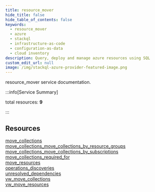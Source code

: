 ```yaml
---
title: resource_mover
hide_title: false
hide_table_of_contents: false
keywords:
  - resource_mover
  - azure
  - stackql
  - infrastructure-as-code
  - configuration-as-data
  - cloud inventory
description: Query, deploy and manage azure resources using SQL
custom_edit_url: null
image: /img/stackql-azure-provider-featured-image.png
---
```


resource_mover service documentation.

:::info[Service Summary]

total resources: __9__  

:::

## Resources
<div class="row">
<div class="providerDocColumn">
<a href="/services/resource_mover/move_collections/">move_collections</a><br />
<a href="/services/resource_mover/move_collections_move_collections_by_resource_groups/">move_collections_move_collections_by_resource_groups</a><br />
<a href="/services/resource_mover/move_collections_move_collections_by_subscriptions/">move_collections_move_collections_by_subscriptions</a><br />
<a href="/services/resource_mover/move_collections_required_for/">move_collections_required_for</a><br />
<a href="/services/resource_mover/move_resources/">move_resources</a>
</div>
<div class="providerDocColumn">
<a href="/services/resource_mover/operations_discoveries/">operations_discoveries</a><br />
<a href="/services/resource_mover/unresolved_dependencies/">unresolved_dependencies</a><br />
<a href="/services/resource_mover/vw_move_collections/">vw_move_collections</a><br />
<a href="/services/resource_mover/vw_move_resources/">vw_move_resources</a>
</div>
</div>